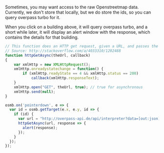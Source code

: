 <link rel="stylesheet" href="https://raw.githubusercontent.com/OSMBuildings/OSMBuildings/master/dist/OSMBuildings/OSMBuildings.css">
<link rel=stylesheet href=assets/tutorial_prep.css>
<script src=https://rawgit.com/OSMBuildings/OSMBuildings/master/dist/OSMBuildings/OSMBuildings.js></script>

<div id='map'></div>

<script src=assets/tutorial_prep.js></script>

<script>
// This function does an HTTP get request, given a URL, and passes the response to a callback
// Source: http://stackoverflow.com/a/4033310/1202488
function httpGetAsync(theUrl, callback)
{
    var xmlHttp = new XMLHttpRequest();
    xmlHttp.onreadystatechange = function() { 
        if (xmlHttp.readyState == 4 && xmlHttp.status == 200)
            callback(xmlHttp.responseText);
    }
    xmlHttp.open("GET", theUrl, true); // true for asynchronous 
    xmlHttp.send(null);
}

osmb.on('pointerdown', e => {
  var id = osmb.getTarget(e.x, e.y, id => {
    if (id) {
      var url = "http://overpass-api.de/api/interpreter?data=[out:json];(relation(" + id.replace(/^[a-z]+/, '') + ");way(r);node(w);way(" + id.replace(/^[a-z]+/, '') + ");way(23853131);node(w));out;";
      httpGetAsync(url, response => {
        alert(response);
      });
    }
  });
});
</script>

Sometimes, you may want access to the raw Openstreetmap data. Currently, we don't store that
locally, but we do store the ids, so you can query overpass turbo for it.

When you click on a building above, it will query overpass turbo, and a short while later, it will
display an alert window with the response, which contains the details for that building.

````javascript
// This function does an HTTP get request, given a URL, and passes the response to a callback
// Source: http://stackoverflow.com/a/4033310/1202488
function httpGetAsync(theUrl, callback)
{
    var xmlHttp = new XMLHttpRequest();
    xmlHttp.onreadystatechange = function() { 
        if (xmlHttp.readyState == 4 && xmlHttp.status == 200)
            callback(xmlHttp.responseText);
    }
    xmlHttp.open("GET", theUrl, true); // true for asynchronous 
    xmlHttp.send(null);
}

osmb.on('pointerdown', e => {
  var id = osmb.getTarget(e.x, e.y, id => {
    if (id) {
      var url = "http://overpass-api.de/api/interpreter?data=[out:json];(relation(" + id.replace(/^[a-z]+/, '') + ");way(r);node(w);way(" + id.replace(/^[a-z]+/, '') + ");way(23853131);node(w));out;";
      httpGetAsync(url, response => {
        alert(response);
      });
    }
  });
});
````

